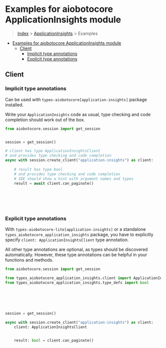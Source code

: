 <a id="examples-for-aiobotocore-applicationinsights-module"></a>

# Examples for aiobotocore ApplicationInsights module

> [Index](../README.md) > [ApplicationInsights](./README.md) > Examples

- [Examples for aiobotocore ApplicationInsights module](#examples-for-aiobotocore-applicationinsights-module)
  - [Client](#client)
    - [Implicit type annotations](#implicit-type-annotations)
    - [Explicit type annotations](#explicit-type-annotations)

<a id="client"></a>

## Client

<a id="implicit-type-annotations"></a>

### Implicit type annotations

Can be used with `types-aiobotocore[application-insights]` package installed.

Write your `ApplicationInsights` code as usual, type checking and code
completion should work out of the box.

```python
from aiobotocore.session import get_session


session = get_session()

# client has type ApplicationInsightsClient
# and provides type checking and code completion
async with session.create_client("application-insights") as client:
    
    # result has type bool
    # and provides type checking and code completion
    # IDE should show a hint with argument names and types
    result = await client.can_paginate()
    

    

    
```

<a id="explicit-type-annotations"></a>

### Explicit type annotations

With `types-aiobotocore-lite[application-insights]` or a standalone
`types_aiobotocore_application_insights` package, you have to explicitly
specify `client: ApplicationInsightsClient` type annotation.

All other type annotations are optional, as types should be discovered
automatically. However, these type annotations can be helpful in your functions
and methods.

```python
from aiobotocore.session import get_session

from types_aiobotocore_application_insights.client import ApplicationInsightsClient
from types_aiobotocore_application_insights.type_defs import bool






session = get_session()

async with session.create_client("application-insights") as client:
    client: ApplicationInsightsClient

    
    result: bool = client.can_paginate()
    

    

    
```
